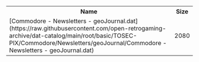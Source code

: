 <table>
<tr><th>Name</th><th>Size</th></tr>
<tr><td>
[Commodore - Newsletters - geoJournal.dat](https://raw.githubusercontent.com/open-retrogaming-archive/dat-catalog/main/root/basic/TOSEC-PIX/Commodore/Newsletters/geoJournal/Commodore - Newsletters - geoJournal.dat)
</td><td>2080</td></tr>
</table>
